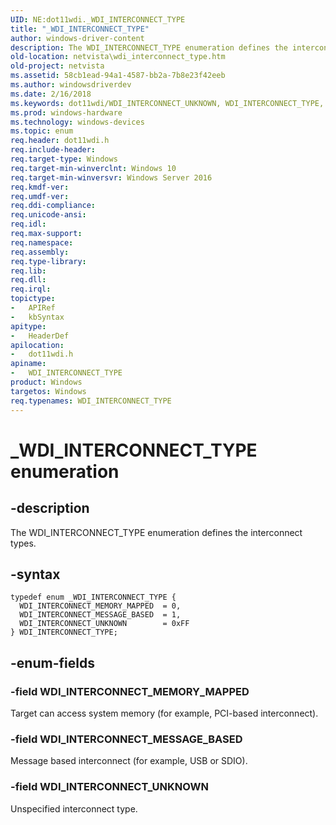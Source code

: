 ```yaml
---
UID: NE:dot11wdi._WDI_INTERCONNECT_TYPE
title: "_WDI_INTERCONNECT_TYPE"
author: windows-driver-content
description: The WDI_INTERCONNECT_TYPE enumeration defines the interconnect types.
old-location: netvista\wdi_interconnect_type.htm
old-project: netvista
ms.assetid: 58cb1ead-94a1-4587-bb2a-7b8e23f42eeb
ms.author: windowsdriverdev
ms.date: 2/16/2018
ms.keywords: dot11wdi/WDI_INTERCONNECT_UNKNOWN, WDI_INTERCONNECT_TYPE, dot11wdi/WDI_INTERCONNECT_MEMORY_MAPPED, WDI_INTERCONNECT_UNKNOWN, netvista.wdi_interconnect_type, WDI_INTERCONNECT_TYPE enumeration [Network Drivers Starting with Windows Vista], WDI_INTERCONNECT_MEMORY_MAPPED, dot11wdi/WDI_INTERCONNECT_TYPE, _WDI_INTERCONNECT_TYPE, netvista.wifi_interconnect_type, dot11wdi/WDI_INTERCONNECT_MESSAGE_BASED, WDI_INTERCONNECT_MESSAGE_BASED
ms.prod: windows-hardware
ms.technology: windows-devices
ms.topic: enum
req.header: dot11wdi.h
req.include-header: 
req.target-type: Windows
req.target-min-winverclnt: Windows 10
req.target-min-winversvr: Windows Server 2016
req.kmdf-ver: 
req.umdf-ver: 
req.ddi-compliance: 
req.unicode-ansi: 
req.idl: 
req.max-support: 
req.namespace: 
req.assembly: 
req.type-library: 
req.lib: 
req.dll: 
req.irql: 
topictype:
-	APIRef
-	kbSyntax
apitype:
-	HeaderDef
apilocation:
-	dot11wdi.h
apiname:
-	WDI_INTERCONNECT_TYPE
product: Windows
targetos: Windows
req.typenames: WDI_INTERCONNECT_TYPE
---
```


# _WDI_INTERCONNECT_TYPE enumeration


## -description


The WDI_INTERCONNECT_TYPE enumeration defines the interconnect types.


## -syntax


````
typedef enum _WDI_INTERCONNECT_TYPE { 
  WDI_INTERCONNECT_MEMORY_MAPPED  = 0,
  WDI_INTERCONNECT_MESSAGE_BASED  = 1,
  WDI_INTERCONNECT_UNKNOWN        = 0xFF
} WDI_INTERCONNECT_TYPE;
````


## -enum-fields




### -field WDI_INTERCONNECT_MEMORY_MAPPED

Target can access system memory (for example, PCI-based interconnect).


### -field WDI_INTERCONNECT_MESSAGE_BASED

Message based interconnect (for example, USB or SDIO).


### -field WDI_INTERCONNECT_UNKNOWN

Unspecified interconnect type.

